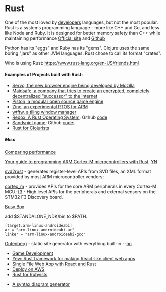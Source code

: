 # Rust
One of the most loved by [developers](http://stackoverflow.com/insights/survey/2016#technology-most-loved-dreaded-and-wanted) languages, but not the most popular. Rust is a systems programming language - more like C++ and Go, and less like Node and Ruby. It is designed for better memory safety than C++ while maintaining performance
[Official site](https://www.rust-lang.org/en-US/) and
[Github](https://github.com/rust-lang/rust) 

Python has its "eggs" and Ruby has its "gems". Clojure uses the same boring "jars" as other JVM languages. Rust chose to call its format "crates".

Who is using Rust: https://www.rust-lang.org/en-US/friends.html

#### Examples of Projects built with Rust:
* [Servo, the new browser engine being developed by Mozilla](https://github.com/servo/servo)
* [Maidsafe, a company that tries to create an encrypted, completely decentralized "successor" to the internet](http://maidsafe.net/)
* [Piston, a modular open source game engine](http://www.piston.rs/)
* [Zinc, an experimental RTOS for ARM](http://zinc.rs/)
* [wtftw, a tiling window manager](https://github.com/Kintaro/wtftw)
* [Redox: A Rust Operating System](https://www.redox-os.org); Github [code](https://github.com/redox-os/redox)
* [Sandspiel game](https://sandspiel.club); Github [code:](https://github.com/maxbittker/sandspiel) 
* [Rust for Clojurists](https://gist.github.com/oakes/4af1023b6c5162c6f8f0)

##### Misc
[Comparing performance](https://bitbucket.org/blog/why-rust)

[Your guide to programming ARM Cortex-M microcontrollers with Rust](https://github.com/japaric/copper), [YN](https://news.ycombinator.com/item?id=14071282)

[svd2rust](https://docs.rs/svd2rust/)  - generates register-level APIs from SVD files, an XML format provided by most ARM microcontroller vendors; 

[cortex_m](https://docs.rs/cortex-m/) - provides APIs for the core ARM peripherals in every Cortex-M MCU;
[f3](https://docs.rs/f3/) - High level APIs for the peripherals and external sensors on the STM32 F3 Discovery board.

[Busy Box](https://github.com/samuela/rustybox)

add $STANDALONE_NDK/bin to $PATH.

    [target.arm-linux-androideabi]
    ar = "arm-linux-androideabi-ar"
    linker = "arm-linux-androideabi-gcc"

[Gutenberg](https://github.com/Keats/gutenberg) -  static site generator with everything built-in  --[hn](https://news.ycombinator.com/item?id=15507538) 

+ [Game Development](http://iolivia.me/posts/24-hours-of-rust-game-dev/)
+ [Yew: Rust framework for making React-like client web apps](https://github.com/DenisKolodin/yew)
+ [Single File Web App with React and Rust](https://anderspitman.net/2018/04/04/static-react-rust-webapp/)
+ [Deploy on AWS](https://stackoverflow.com/questions/41250087/how-to-deploy-a-react-node-express-application-on-aws)
+ [Rust for Rubyists](https://matthias-endler.de/2017/rust-for-rubyists/)
* [A syntax diagram generator](https://lukaslueg.github.io/macro_railroad_wasm_demo/)

